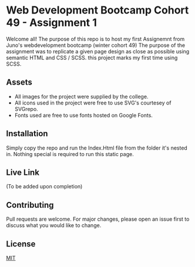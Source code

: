 # Web Development Bootcamp Cohort 49 - Assignment 1

Welcome all! The purpose of this repo is to host my first Assignemnt from Juno's webdevelopment bootcamp (winter cohort 49) The purpose of the assignment was to replicate a given page design as close as possible using semantic HTML and CSS / SCSS. this project marks my first time using SCSS.

## Assets
- All images for the project were supplied by the college.
- All icons used in the project were free to use SVG's courtesey of SVGrepo.
- Fonts used are free to use fonts hosted on Google Fonts.

## Installation
Simply copy the repo and run the Index.Html file from the folder it's nested in. Nothing special is required to run this static page.


## Live Link

(To be added upon completion)


## Contributing

Pull requests are welcome. For major changes, please open an issue first
to discuss what you would like to change.

## License

[MIT](https://choosealicense.com/licenses/mit/)

